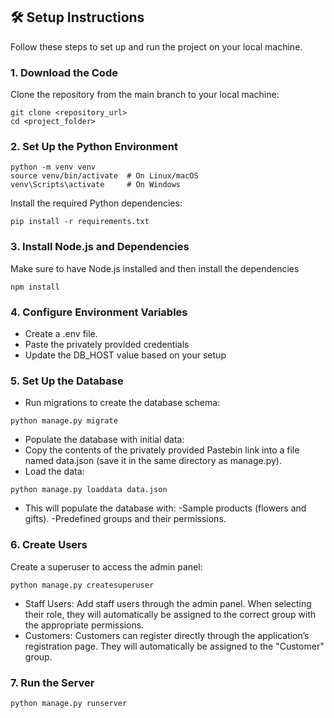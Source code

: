 ## 🛠️ **Setup Instructions**

Follow these steps to set up and run the project on your local machine.

### **1. Download the Code**
Clone the repository from the main branch to your local machine:
```
git clone <repository_url>
cd <project_folder>
```

### **2. Set Up the Python Environment**
```
python -m venv venv
source venv/bin/activate  # On Linux/macOS
venv\Scripts\activate     # On Windows
```

Install the required Python dependencies:
```
pip install -r requirements.txt
```

### **3. Install Node.js and Dependencies**
Make sure to have Node.js installed and then install the dependencies
```
npm install
```

### **4. Configure Environment Variables**
- Create a .env file.
- Paste the privately provided credentials
- Update the DB_HOST value based on your setup

### **5. Set Up the Database**
- Run migrations to create the database schema:
```
python manage.py migrate
```
- Populate the database with initial data:
- Copy the contents of the privately provided Pastebin link into a file named data.json (save it in the same directory as manage.py).
- Load the data:
```
python manage.py loaddata data.json
```
- This will populate the database with:
  -Sample products (flowers and gifts).
  -Predefined groups and their permissions.

### **6. Create Users**
Create a superuser to access the admin panel:
```
python manage.py createsuperuser
```
- Staff Users: Add staff users through the admin panel. When selecting their role, they will automatically be assigned to the correct group with the appropriate permissions.
- Customers: Customers can register directly through the application’s registration page. They will automatically be assigned to the "Customer" group.

### **7. Run the Server**
```
python manage.py runserver
```
